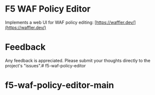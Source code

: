 # F5 WAF Policy Editor
Implements a web UI for WAF policy editing: [https://waffler.dev/](https://waffler.dev/)

# Feedback
Any feedback is appreciated. Please submit your thoughts directly to the project's "issues".# f5-waf-policy-editor
# f5-waf-policy-editor-main
